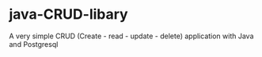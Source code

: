 # java-CRUD-libary

A very simple CRUD (Create - read - update - delete) application with Java and Postgresql
